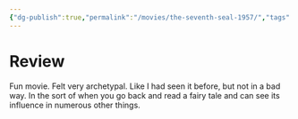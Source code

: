 ```yaml
---
{"dg-publish":true,"permalink":"/movies/the-seventh-seal-1957/","tags":["movies"],"created":"2024-03-05","updated":"2024-06-17"}
---
```



# Review

Fun movie. Felt very archetypal. Like I had seen it before, but not in a bad way. In the sort of when you go back and read a fairy tale and can see its influence in numerous other things.
